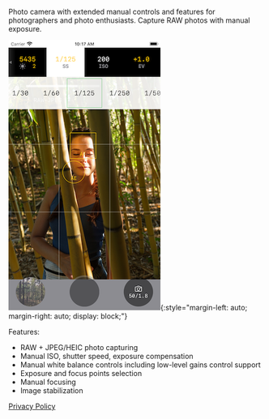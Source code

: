 Photo camera with extended manual controls and features for photographers and photo enthusiasts. 
Capture RAW photos with manual exposure. 

![UI](./assets/images/ui.png){:style="margin-left: auto; margin-right: auto; display: block;"}

Features: 
* RAW + JPEG/HEIC photo capturing 
* Manual ISO, shutter speed, exposure compensation 
* Manual white balance controls including low-level gains control support 
* Exposure and focus points selection 
* Manual focusing 
* Image stabilization

[Privacy Policy](privacy-policy.md)
